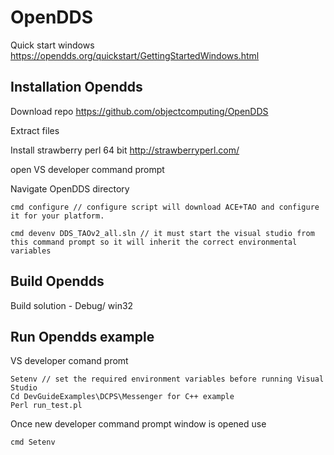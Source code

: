 # OpenDDS
Quick start windows https://opendds.org/quickstart/GettingStartedWindows.html

## Installation Opendds 

Download repo 
https://github.com/objectcomputing/OpenDDS

Extract files 

Install strawberry perl 64 bit
http://strawberryperl.com/

open VS developer command prompt 

Navigate OpenDDS directory

    cmd configure // configure script will download ACE+TAO and configure it for your platform.

    cmd devenv DDS_TAOv2_all.sln // it must start the visual studio from this command prompt so it will inherit the correct environmental variables 

## Build  Opendds   

Build solution - Debug/ win32

## Run Opendds example    

VS developer comand promt

    Setenv // set the required environment variables before running Visual Studio
    Cd DevGuideExamples\DCPS\Messenger for C++ example
    Perl run_test.pl
    
Once new  developer command prompt window is opened use 

    cmd Setenv
